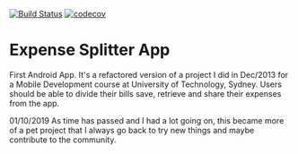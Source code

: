 [![Build Status](https://app.bitrise.io/app/e09eda4c76c0831b/status.svg?token=e3y7J20IHy8uySwYj2Mr7Q)](https://app.bitrise.io/app/e09eda4c76c0831b)
[![codecov](https://codecov.io/gh/DavisJP/Expenses/branch/develop/graph/badge.svg)](https://codecov.io/gh/DavisJP/Expenses)
# Expense Splitter App
First Android App. It's a refactored version of a project I did in Dec/2013 for a Mobile Development course at University of Technology, Sydney. 
Users should be able to divide their bills save, retrieve and share their expenses from the app.

01/10/2019
As time has passed and I had a lot going on, this became more of a pet project that I always go back to try new things and maybe contribute to the community.
